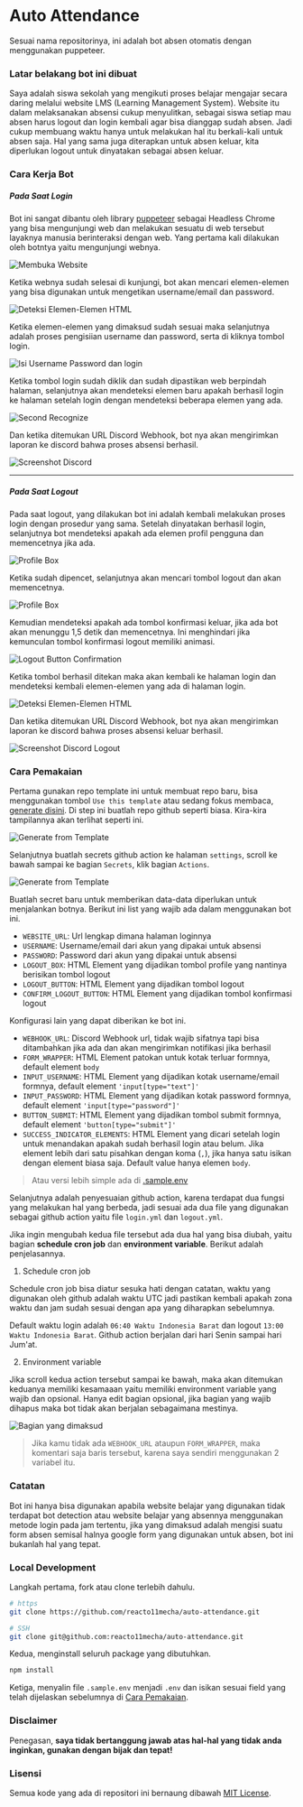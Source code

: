 # Auto Attendance

Sesuai nama repositorinya, ini adalah bot absen otomatis dengan menggunakan puppeteer.

### Latar belakang bot ini dibuat

Saya adalah siswa sekolah yang mengikuti proses belajar mengajar secara daring melalui website LMS (Learning Management System). Website itu dalam melaksanakan absensi cukup menyulitkan, sebagai siswa setiap mau absen harus logout dan login kembali agar bisa dianggap sudah absen. Jadi cukup membuang waktu hanya untuk melakukan hal itu berkali-kali untuk absen saja. Hal yang sama juga diterapkan untuk absen keluar, kita diperlukan logout untuk dinyatakan sebagai absen keluar.

### Cara Kerja Bot

##### Pada Saat Login

Bot ini sangat dibantu oleh library [puppeteer](https://github.com/puppeteer/puppeteer) sebagai Headless Chrome yang bisa mengunjungi web dan melakukan sesuatu di web tersebut layaknya manusia berinteraksi dengan web. Yang pertama kali dilakukan oleh botntya yaitu mengunjungi webnya.

![Membuka Website](assets/img/Membuka_Website.png)

Ketika webnya sudah selesai di kunjungi, bot akan mencari elemen-elemen yang bisa digunakan untuk mengetikan username/email dan password.

![Deteksi Elemen-Elemen HTML](assets/img/Elements_Recognize.png)

Ketika elemen-elemen yang dimaksud sudah sesuai maka selanjutnya adalah proses pengisiian username dan password, serta di kliknya tombol login.

![Isi Username Password dan login](assets/img/Isi_Username_dan_Password.png)

Ketika tombol login sudah diklik dan sudah dipastikan web berpindah halaman, selanjutnya akan mendeteksi elemen baru apakah berhasil login ke halaman setelah login dengan mendeteksi beberapa elemen yang ada.

![Second Recognize](assets/img/Second_Recognize.png)

Dan ketika ditemukan URL Discord Webhook, bot nya akan mengirimkan laporan ke discord bahwa proses absensi berhasil.

![Screenshot Discord](assets/img/Screenshot_Discord.jpg)

---

##### Pada Saat Logout

Pada saat logout, yang dilakukan bot ini adalah kembali melakukan proses login dengan prosedur yang sama. Setelah dinyatakan berhasil login, selanjutnya bot mendeteksi apakah ada elemen profil pengguna dan memencetnya jika ada.

![Profile Box](assets/img/Box_Profil.png)

Ketika sudah dipencet, selanjutnya akan mencari tombol logout dan akan memencetnya.

![Profile Box](assets/img/Logout_Btn.png)

Kemudian mendeteksi apakah ada tombol konfirmasi keluar, jika ada bot akan menunggu 1,5 detik dan memencetnya. Ini menghindari jika kemunculan tombol konfirmasi logout memiliki animasi.

![Logout Button Confirmation](assets/img/Logout_Btn_Confirm.png)

Ketika tombol berhasil ditekan maka akan kembali ke halaman login dan mendeteksi kembali elemen-elemen yang ada di halaman login.

![Deteksi Elemen-Elemen HTML](assets/img/Elements_Recognize.png)

Dan ketika ditemukan URL Discord Webhook, bot nya akan mengirimkan laporan ke discord bahwa proses absensi keluar berhasil.

![Screenshot Discord Logout](assets/img/Screenshot_Discord_Logout.jpg)

### Cara Pemakaian

Pertama gunakan repo template ini untuk membuat repo baru, bisa menggunakan tombol `Use this template` atau sedang fokus membaca, [generate disini](https://github.com/reacto11mecha/auto-attendance/generate). Di step ini buatlah repo github seperti biasa. Kira-kira tampilannya akan terlihat seperti ini.

![Generate from Template](assets/img/Generate_from_template.png)

Selanjutnya buatlah secrets github action ke halaman `settings`, scroll ke bawah sampai ke bagian `Secrets`, klik bagian `Actions`.

![Generate from Template](assets/img/Secrets_Actions.png)

Buatlah secret baru untuk memberikan data-data diperlukan untuk menjalankan botnya. Berikut ini list yang wajib ada dalam menggunakan bot ini.

- `WEBSITE_URL`: Url lengkap dimana halaman loginnya
- `USERNAME`: Username/email dari akun yang dipakai untuk absensi
- `PASSWORD`: Password dari akun yang dipakai untuk absensi
- `LOGOUT_BOX`: HTML Element yang dijadikan tombol profile yang nantinya berisikan tombol logout
- `LOGOUT_BUTTON`: HTML Element yang dijadikan tombol logout
- `CONFIRM_LOGOUT_BUTTON`: HTML Element yang dijadikan tombol konfirmasi logout

Konfigurasi lain yang dapat diberikan ke bot ini.

- `WEBHOOK_URL`: Discord Webhook url, tidak wajib sifatnya tapi bisa ditambahkan jika ada dan akan mengirimkan notifikasi jika berhasil
- `FORM_WRAPPER`: HTML Element patokan untuk kotak terluar formnya, default element `body`
- `INPUT_USERNAME`: HTML Element yang dijadikan kotak username/email formnya, default element `'input[type="text"]'`
- `INPUT_PASSWORD`: HTML Element yang dijadikan kotak password formnya, default element `'input[type="password"]'`
- `BUTTON_SUBMIT`: HTML Element yang dijadikan tombol submit formnya, default element `'button[type="submit"]'`
- `SUCCESS_INDICATOR_ELEMENTS`: HTML Element yang dicari setelah login untuk menandakan apakah sudah berhasil login atau belum. Jika element lebih dari satu pisahkan dengan koma (`,`), jika hanya satu isikan dengan element biasa saja. Default value hanya elemen `body`.

> Atau versi lebih simple ada di [.sample.env](.sample.env)

<!-- Selanjutnya adalah penyesuaian github action, nama filenya adalah `automator.yml` dengan path lengkapnya `.github/workflows/automator.yml`. Jangan diubah-ubah environment variable, ubah saja bagian yang optional. -->

Selanjutnya adalah penyesuaian github action, karena terdapat dua fungsi yang melakukan hal yang berbeda, jadi sesuai ada dua file yang digunakan sebagai github action yaitu file `login.yml` dan `logout.yml`.

Jika ingin mengubah kedua file tersebut ada dua hal yang bisa diubah, yaitu bagian **schedule cron job** dan **environment variable**. Berikut adalah penjelasannya.

1. Schedule cron job

Schedule cron job bisa diatur sesuka hati dengan catatan, waktu yang digunakan oleh github adalah waktu UTC jadi pastikan kembali apakah zona waktu dan jam sudah sesuai dengan apa yang diharapkan sebelumnya.

Default waktu login adalah `06:40 Waktu Indonesia Barat` dan logout `13:00 Waktu Indonesia Barat`. Github action berjalan dari hari Senin sampai hari Jum'at.

2. Environment variable

Jika scroll kedua action tersebut sampai ke bawah, maka akan ditemukan keduanya memiliki kesamaaan yaitu memiliki environment variable yang wajib dan opsional. Hanya edit bagian opsional, jika bagian yang wajib dihapus maka bot tidak akan berjalan sebagaimana mestinya.

![Bagian yang dimaksud](assets/img/Bagian_Yang_Dimaksud.png)

> Jika kamu tidak ada `WEBHOOK_URL` ataupun `FORM_WRAPPER`, maka komentari saja baris tersebut, karena saya sendiri menggunakan 2 variabel itu.

### Catatan

Bot ini hanya bisa digunakan apabila website belajar yang digunakan tidak terdapat bot detection atau website belajar yang absennya menggunakan metode login pada jam tertentu, jika yang dimaksud adalah mengisi suatu form absen semisal halnya google form yang digunakan untuk absen, bot ini bukanlah hal yang tepat.

### Local Development

Langkah pertama, fork atau clone terlebih dahulu.

```sh
# https
git clone https://github.com/reacto11mecha/auto-attendance.git

# SSH
git clone git@github.com:reacto11mecha/auto-attendance.git
```

Kedua, menginstall seluruh package yang dibutuhkan.

```sh
npm install
```

Ketiga, menyalin file `.sample.env` menjadi `.env` dan isikan sesuai field yang telah dijelaskan sebelumnya di [Cara Pemakaian](#cara-pemakaian).

### Disclaimer

Penegasan, **saya tidak bertanggung jawab atas hal-hal yang tidak anda inginkan, gunakan dengan bijak dan tepat!**

### Lisensi

Semua kode yang ada di repositori ini bernaung dibawah [MIT License](LICENSE).
